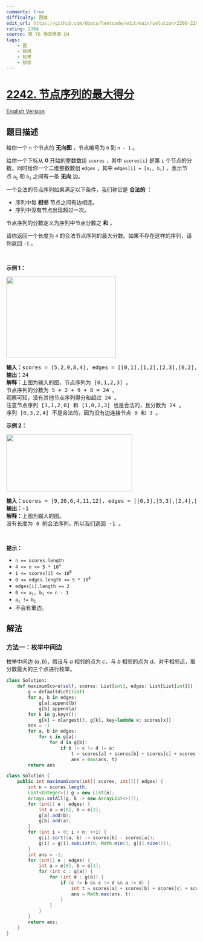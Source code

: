 ```yaml
---
comments: true
difficulty: 困难
edit_url: https://github.com/doocs/leetcode/edit/main/solution/2200-2299/2242.Maximum%20Score%20of%20a%20Node%20Sequence/README.md
rating: 2304
source: 第 76 场双周赛 Q4
tags:
    - 图
    - 数组
    - 枚举
    - 排序
---
```


<!-- problem:start -->

# [2242. 节点序列的最大得分](https://leetcode.cn/problems/maximum-score-of-a-node-sequence)

[English Version](/solution/2200-2299/2242.Maximum%20Score%20of%20a%20Node%20Sequence/README_EN.md)

## 题目描述

<!-- description:start -->

<p>给你一个&nbsp;<code>n</code>&nbsp;个节点的&nbsp;<strong>无向图</strong>&nbsp;，节点编号为&nbsp;<code>0</code>&nbsp;到&nbsp;<code>n - 1</code>&nbsp;。</p>

<p>给你一个下标从 <strong>0</strong>&nbsp;开始的整数数组&nbsp;<code>scores</code>&nbsp;，其中&nbsp;<code>scores[i]</code>&nbsp;是第 <code>i</code>&nbsp;个节点的分数。同时给你一个二维整数数组&nbsp;<code>edges</code>&nbsp;，其中&nbsp;<code>edges[i] = [a<sub>i</sub>, b<sub>i</sub>]</code>&nbsp;，表示节点&nbsp;<code>a<sub>i</sub></code> 和&nbsp;<code>b<sub>i</sub></code>&nbsp;之间有一条&nbsp;<strong>无向</strong>&nbsp;边。</p>

<p>一个合法的节点序列如果满足以下条件，我们称它是 <strong>合法的</strong>&nbsp;：</p>

<ul>
	<li>序列中每&nbsp;<b>相邻</b>&nbsp;节点之间有边相连。</li>
	<li>序列中没有节点出现超过一次。</li>
</ul>

<p>节点序列的分数定义为序列中节点分数之 <strong>和</strong> 。</p>

<p>请你返回一个长度为 <code>4</code>&nbsp;的合法节点序列的最大分数。如果不存在这样的序列，请你返回 <code>-1</code>&nbsp;。</p>

<p>&nbsp;</p>

<p><strong>示例 1：</strong></p>

<p><img alt="" src="https://fastly.jsdelivr.net/gh/doocs/leetcode@main/solution/2200-2299/2242.Maximum%20Score%20of%20a%20Node%20Sequence/images/ex1new3.png" style="width: 290px; height: 215px;" /></p>

<pre>
<b>输入：</b>scores = [5,2,9,8,4], edges = [[0,1],[1,2],[2,3],[0,2],[1,3],[2,4]]
<b>输出：</b>24
<b>解释：</b>上图为输入的图，节点序列为 [0,1,2,3] 。
节点序列的分数为 5 + 2 + 9 + 8 = 24 。
观察可知，没有其他节点序列得分和超过 24 。
注意节点序列 [3,1,2,0] 和 [1,0,2,3] 也是合法的，且分数为 24 。
序列 [0,3,2,4] 不是合法的，因为没有边连接节点 0 和 3 。
</pre>

<p><strong>示例 2：</strong></p>

<p><img alt="" src="https://fastly.jsdelivr.net/gh/doocs/leetcode@main/solution/2200-2299/2242.Maximum%20Score%20of%20a%20Node%20Sequence/images/ex2.png" style="width: 333px; height: 151px;" /></p>

<pre>
<b>输入：</b>scores = [9,20,6,4,11,12], edges = [[0,3],[5,3],[2,4],[1,3]]
<b>输出：</b>-1
<b>解释：</b>上图为输入的图。
没有长度为 4 的合法序列，所以我们返回 -1 。
</pre>

<p>&nbsp;</p>

<p><strong>提示：</strong></p>

<ul>
	<li><code>n == scores.length</code></li>
	<li><code>4 &lt;= n &lt;= 5 * 10<sup>4</sup></code></li>
	<li><code>1 &lt;= scores[i] &lt;= 10<sup>8</sup></code></li>
	<li><code>0 &lt;= edges.length &lt;= 5 * 10<sup>4</sup></code></li>
	<li><code>edges[i].length == 2</code></li>
	<li><code>0 &lt;= a<sub>i</sub>, b<sub>i</sub> &lt;= n - 1</code></li>
	<li><code>a<sub>i</sub> != b<sub>i</sub></code></li>
	<li>不会有重边。</li>
</ul>

<!-- description:end -->

## 解法

<!-- solution:start -->

### 方法一：枚举中间边

枚举中间边 $(a, b)$，假设与 $a$ 相邻的点为 $c$，与 $b$ 相邻的点为 $d$。对于相邻点，取分数最大的三个点进行枚举。

<!-- tabs:start -->

```python
class Solution:
    def maximumScore(self, scores: List[int], edges: List[List[int]]) -> int:
        g = defaultdict(list)
        for a, b in edges:
            g[a].append(b)
            g[b].append(a)
        for k in g.keys():
            g[k] = nlargest(3, g[k], key=lambda x: scores[x])
        ans = -1
        for a, b in edges:
            for c in g[a]:
                for d in g[b]:
                    if b != c != d != a:
                        t = scores[a] + scores[b] + scores[c] + scores[d]
                        ans = max(ans, t)
        return ans
```

```java
class Solution {
    public int maximumScore(int[] scores, int[][] edges) {
        int n = scores.length;
        List<Integer>[] g = new List[n];
        Arrays.setAll(g, k -> new ArrayList<>());
        for (int[] e : edges) {
            int a = e[0], b = e[1];
            g[a].add(b);
            g[b].add(a);
        }
        for (int i = 0; i < n; ++i) {
            g[i].sort((a, b) -> scores[b] - scores[a]);
            g[i] = g[i].subList(0, Math.min(3, g[i].size()));
        }
        int ans = -1;
        for (int[] e : edges) {
            int a = e[0], b = e[1];
            for (int c : g[a]) {
                for (int d : g[b]) {
                    if (c != b && c != d && a != d) {
                        int t = scores[a] + scores[b] + scores[c] + scores[d];
                        ans = Math.max(ans, t);
                    }
                }
            }
        }
        return ans;
    }
}
```

<!-- tabs:end -->

<!-- solution:end -->

<!-- problem:end -->
